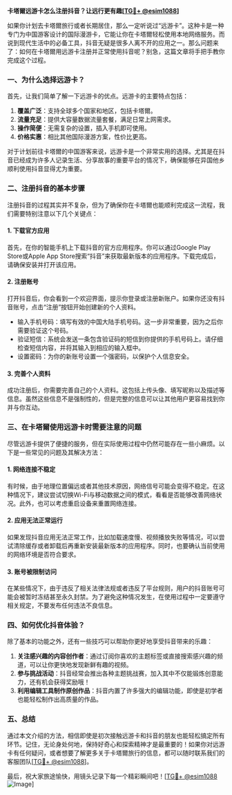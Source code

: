 **卡塔爾远游卡怎么注册抖音？让远行更有趣[[TG💪+ @esim1088](https://t.me/s/esim1088)]**

如果你计划去卡塔爾旅行或者长期居住，那么一定听说过“远游卡”。这种卡是一种专门为中国游客设计的国际漫游卡，它能让你在卡塔爾轻松使用本地网络服务。而说到现代生活中的必备工具，抖音无疑是很多人离不开的应用之一。那么问题来了：如何在卡塔爾用远游卡注册并正常使用抖音呢？别急，这篇文章将手把手教你完成这个过程。

### 一、为什么选择远游卡？

首先，让我们简单了解一下远游卡的优点。远游卡的主要特点包括：

1. **覆盖广泛**：支持全球多个国家和地区，包括卡塔爾。
2. **流量充足**：提供大容量数据流量套餐，满足日常上网需求。
3. **操作简便**：无需复杂的设置，插入手机即可使用。
4. **价格实惠**：相比其他国际漫游方案，性价比更高。

对于计划前往卡塔爾的中国游客来说，远游卡是一个非常实用的选择。尤其是在抖音已经成为许多人记录生活、分享故事的重要平台的情况下，确保能够在异国他乡顺利使用抖音显得尤为重要。

### 二、注册抖音的基本步骤

注册抖音的过程其实并不复杂，但为了确保你在卡塔爾也能顺利完成这一流程，我们需要特别注意以下几个关键点：

#### 1. 下载官方应用

首先，在你的智能手机上下载抖音的官方应用程序。你可以通过Google Play Store或Apple App Store搜索“抖音”来获取最新版本的应用程序。下载完成后，请确保安装并打开该应用。

#### 2. 注册账号

打开抖音后，你会看到一个欢迎界面，提示你登录或注册新账户。如果你还没有抖音账号，点击“注册”按钮开始创建新的个人资料。

- 输入手机号码：填写有效的中国大陆手机号码。这一步非常重要，因为之后你需要验证这个号码。
- 验证短信：系统会发送一条包含验证码的短信到你提供的手机号码上。请仔细检查短信内容，并将其输入到相应的输入框中。
- 设置密码：为你的新账号设置一个强密码，以保护个人信息安全。

#### 3. 完善个人资料

成功注册后，你需要完善自己的个人资料。这包括上传头像、填写昵称以及描述等信息。虽然这些信息不是强制性的，但是完整的信息可以让其他用户更容易找到你并与你互动。

### 三、在卡塔爾使用远游卡时需要注意的问题

尽管远游卡提供了便捷的服务，但在实际使用过程中仍然可能存在一些小麻烦。以下是一些常见的问题及其解决方法：

#### 1. 网络连接不稳定

有时候，由于地理位置偏远或者其他技术原因，网络信号可能会变得不稳定。在这种情况下，建议尝试切换Wi-Fi与移动数据之间的模式，看看是否能够改善网络状况。此外，也可以考虑重启设备来重置网络连接。

#### 2. 应用无法正常运行

如果发现抖音应用无法正常工作，比如加载速度慢、视频播放失败等情况，可以尝试清除缓存或者卸载后再重新安装最新版本的应用程序。同时，也要确认当前使用的网络环境是否符合要求。

#### 3. 账号被限制访问

在某些情况下，由于违反了相关法律法规或者违反了平台规则，用户的抖音账号可能会被暂时冻结甚至永久封禁。为了避免这种情况发生，在使用过程中一定要遵守相关规定，不要发布任何违法不良信息。

### 四、如何优化抖音体验？

除了基本的功能之外，还有一些技巧可以帮助你更好地享受抖音带来的乐趣：

1. **关注感兴趣的内容创作者**：通过订阅你喜欢的主题标签或直接搜索感兴趣的频道，可以让你更快地发现新鲜有趣的视频。
2. **参与挑战活动**：抖音经常会推出各种主题挑战赛，加入其中不仅能锻炼创意能力，还有机会获得奖励哦！
3. **利用编辑工具制作原创作品**：抖音内置了许多强大的编辑功能，即使是初学者也能轻松制作出高质量的作品。

### 五、总结

通过本文介绍的方法，相信即使是初次接触远游卡和抖音的朋友也能轻松搞定所有环节。记住，无论身处何地，保持好奇心和探索精神才是最重要的！如果你对远游卡有任何疑问，或者想要了解更多关于卡塔爾旅行的信息，都可以随时联系我们的客服团队[[TG💪+ @esim1088](https://t.me/s/esim1088)]。

最后，祝大家旅途愉快，用镜头记录下每一个精彩瞬间吧！[[TG💪+ @esim1088](https://t.me/s/esim1088) ![Image](https://i.postimg.cc/4NQfJmqS/Snipaste-2025-05-13-00-14-12.png)]